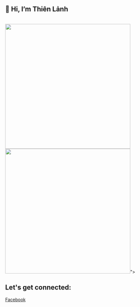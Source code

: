 
## 👋 Hi, I’m Thiên Lảnh
</br>

<img  width="400" src="https://cdn.dribbble.com/users/2646423/screenshots/5507196/computer.gif">
<img  width="400" src="<img  width="400" src="https://cdn.dribbble.com/users/2646423/screenshots/5507196/computer.gif">">

<!---
thienlanh0602/thienlanh0602 is a ✨ special ✨ repository because its `README.md` (this file) appears on your GitHub profile.
You can click the Preview link to take a look at your changes.
--->


<h2 align="left"> Let's get connected:</h2>

[Facebook](https://www.facebook.com/thien.lanh.dep.trai/)
